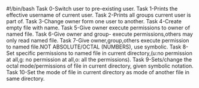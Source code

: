 #!/bin/bash
Task 0-Switch user to pre-existing user.
Task 1-Prints the effective username of current user.
Task 2-Prints all groups current user is part of.
Task 3-Change owner form one user to another.
Task 4-Create empty file with name.
Task 5-Give owner execute permissions to owner of named file.
Task 6-Give owner and group- execute permissions,others may only read named file.
Task 7-Give owner,group,others execute permission to named file.NOT ABSOLUTE/OCTAL (NUMBERS), use symbolic.
Task 8-Set specific permissions to named file in current directory,(u:no permission at all,g: no permission at all,o: all the permissions).
Task 9-Sets/change the octal mode/permissions of file in current directory, given symbolic notation.
Task 10-Set the mode of file in current directory as mode of another file in same directory.
